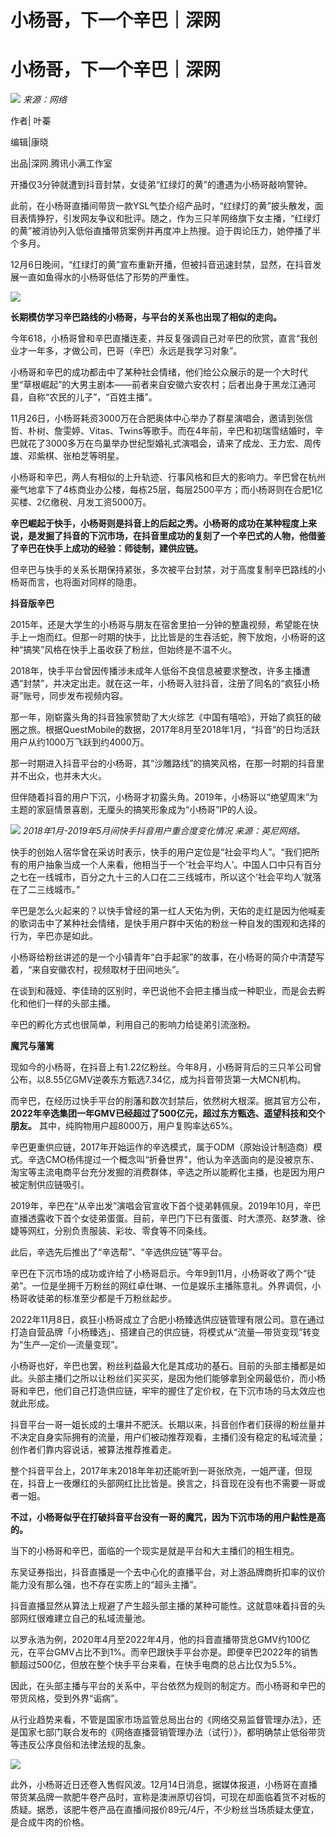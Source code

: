 # 小杨哥，下一个辛巴｜深网

# 小杨哥，下一个辛巴｜深网

![](https://inews.gtimg.com/news_bt/OuePFOaKt0Z5BhM5HBKOmgSn11WDMNoy7od4qNF9CQfSAAA/1000)
_来源：网络_

作者| 叶蓁

编辑|康晓

出品|深网.腾讯小满工作室

开播仅3分钟就遭到抖音封禁，女徒弟“红绿灯的黄”的遭遇为小杨哥敲响警钟。

此前，在小杨哥直播间带货一款YSL气垫介绍产品时，“红绿灯的黄”披头散发，面目表情狰狞，引发网友争议和批评。随之，作为三只羊网络旗下女主播，“红绿灯的黄”被消协列入低俗直播带货案例并再度冲上热搜。迫于舆论压力，她停播了半个多月。

12月6日晚间，“红绿灯的黄”宣布重新开播，但被抖音迅速封禁，显然，在抖音发展一直如鱼得水的小杨哥低估了形势的严重性。

![](https://inews.gtimg.com/news_bt/O3Stc4oiKko4VkL9EVcAnJloBXB6jUcbYaofBFkgAzUJsAA/1000)

**长期模仿学习辛巴路线的小杨哥，与平台的关系也出现了相似的走向。**

今年618，小杨哥曾和辛巴直播连麦，并反复强调自己对辛巴的欣赏，直言“我创业才一年多，才做公司，巴哥（辛巴）永远是我学习对象”。

小杨哥和辛巴的成功都击中了某种社会情绪，他们给公众展示的是一个大时代里“草根崛起”的大男主剧本——前者来自安徽六安农村；后者出身于黑龙江通河县，自称“农民的儿子”，“百姓主播”。

11月26日，小杨哥耗资3000万在合肥奥体中心举办了群星演唱会，邀请到张信哲、朴树、詹雯婷、Vitas、Twins等歌手。而在4年前，辛巴和初瑞雪结婚时，辛巴就花了3000多万在鸟巢举办世纪型婚礼式演唱会，请来了成龙、王力宏、周传雄、邓紫棋、张柏芝等明星。

小杨哥和辛巴，两人有相似的上升轨迹、行事风格和巨大的影响力。辛巴曾在杭州豪气地拿下了4栋商业办公楼，每栋25层，每层2500平方；而小杨哥则在合肥1亿买楼、2亿缴税、月发工资5000万。

**辛巴崛起于快手，小杨哥则是抖音上的后起之秀。小杨哥的成功在某种程度上来说，是发掘了抖音的下沉市场，在抖音里成功的复刻了一个辛巴式的人物，他借鉴了辛巴在快手上成功的经验：师徒制，建供应链。**

但辛巴与快手的关系长期保持紧张，多次被平台封禁，对于高度复制辛巴路线的小杨哥而言，也将面对同样的隐患。

**抖音版辛巴**

2015年，还是大学生的小杨哥与朋友在宿舍里拍一分钟的整蛊视频，希望能在快手上一炮而红。但那一时期的快手，比比皆是的生吞活蛇，胯下放炮，小杨哥的这种“搞笑”风格在快手上虽收获了粉丝，但始终是不温不火。

2018年，快手平台曾因传播涉未成年人低俗不良信息被要求整改，许多主播遭遇“封禁”，并决定出走。就在这一年，小杨哥入驻抖音，注册了同名的“疯狂小杨哥”账号，同步发布视频内容。

那一年，刚崭露头角的抖音独家赞助了大火综艺《中国有嘻哈》，开始了疯狂的破圈之旅。根据QuestMobile的数据，2017年8月至2018年1月，“抖音”的日均活跃用户从约1000万飞跃到约4000万。

那一时期进入抖音平台的小杨哥，其“沙雕路线”的搞笑风格，在那一时期的抖音里并不出众，也并未大火。

但伴随着抖音的用户下沉，小杨哥才初露头角。2019年，小杨哥以“绝望周末”为主题的家庭情景喜剧，无厘头的搞笑形象成为“小杨哥”IP的人设。

![](https://inews.gtimg.com/news_bt/OPwvwJdMP5lz0LvU5PxdYSDCcU_QQwd1w5ozYX2OlbSSMAA/1000)
_2018年1月-2019年5月间快手抖音用户重合度变化情况 来源：英尼网络。_

快手的创始人宿华曾在采访时表示，快手的用户定位是“社会平均人”。“我们把所有的用户抽象当成一个人来看，他相当于一个‘社会平均人’。中国人口中只有百分之七在一线城市，百分之九十三的人口在二三线城市，所以这个‘社会平均人’就落在了二三线城市。”

辛巴是怎么火起来的？以快手曾经的第一红人天佑为例，天佑的走红是因为他喊麦的歌词击中了某种社会情绪，是快手用户群中天佑的粉丝一种自发的围观和选择的行为，辛巴亦是如此。

小杨哥给粉丝讲述的是一个小镇青年“白手起家”的故事，在小杨哥的简介中清楚写着，“来自安徽农村，视频取材于田间地头”。

在谈到和薇娅、李佳琦的区别时，辛巴说他不会把主播当成一种职业，而是会去孵化和他们一样的头部主播。

辛巴的孵化方式也很简单，利用自己的影响力给徒弟引流涨粉。

**魔咒与藩篱**

现如今的小杨哥，在抖音上有1.22亿粉丝。今年8月，小杨哥背后的三只羊公司曾公布，以8.55亿GMV逆袭东方甄选7.34亿，成为抖音带货第一大MCN机构。

而辛巴，在经历过快手平台的削藩和数次封禁后，依然树大根深。据其官方公布，
**2022年辛选集团一年GMV已经超过了500亿元，超过东方甄选、遥望科技和交个朋友。** 其中，纯购物用户超8000万，用户复购率达65%。

辛巴更重供应链，2017年开始运作的辛选模式，属于ODM（原始设计制造商）模式。辛选CMO杨伟提过一个概念叫“折叠世界”，他认为辛选面向的是没被京东、淘宝等主流电商平台充分发掘的消费群体，辛选之所以能孵化主播，也是因为用户被定制供应链吸引。

2019年，辛巴在“从辛出发”演唱会官宣收下首个徒弟韩佩泉。2019年10月，辛巴直播透露收下首个女徒弟蛋蛋。目前，辛巴门下已有蛋蛋、时大漂亮、赵梦澈、徐婕等网红，分别负责服装、彩妆、零食等不同条线。

此后，辛选先后推出了“辛选帮”、“辛选供应链”等平台。

辛巴在下沉市场的成功或许给了小杨哥启示。今年9到11月，小杨哥收了两个“徒弟”。一位是坐拥千万粉丝的网红卓仕琳、一位是娱乐主播陈意礼。外界调侃，小杨哥收徒弟的标准至少都是千万粉丝起步。

2022年11月8日，疯狂小杨哥成立了合肥小杨臻选供应链管理有限公司。意在通过打造自营品牌「小杨臻选」、搭建自己的供应链，将模式从“流量—带货变现”转变为“生产—定价—流量变现”。

小杨哥也好，辛巴也罢，粉丝利益最大化是其成功的基石。目前的头部主播都是如此。头部主播们之所以让粉丝们买买买，是因为他们能够拿到全网最低价，而小杨哥和辛巴，他们自己打造供应链，牢牢的握住了定价权，在下沉市场的马太效应也就此形成。

抖音平台一哥一姐长成的土壤并不肥沃。长期以来，抖音创作者们获得的粉丝量并不决定自身实际拥有的流量，用户们被动推荐观看，主播们没有稳定的私域流量；创作者们靠内容说话，被算法推荐推着走。

整个抖音平台上，2017年末2018年年初还能听到一哥张欣尧，一姐严谨，但现在，抖音上一夜爆红的头部网红比比皆是。换言之，抖音现在没有也不需要一哥或者一姐。

**不过，小杨哥似乎在打破抖音平台没有一哥的魔咒，因为下沉市场的用户黏性是高的。**

当下的小杨哥和辛巴，面临的一个现实是就是平台和大主播们的相生相克。

东吴证券指出，抖音直播是一个去中心化的直播平台，对上游品牌商折扣率的议价能力没有那么强，也不存在实质上的“超头主播”。

抖音直播显然从算法上规避了产生超头部主播的某种可能性。这就意味着抖音的头部网红很难建立自己的私域流量池。

以罗永浩为例，2020年4月至2022年4月，他的抖音直播带货总GMV约100亿元，在平台GMV占比不到1%。而辛巴跟快手平台亦是。即便辛巴2022年的销售额超过500亿，但放在整个快手平台来看，在快手电商的总占比仅为5.5%。

因此，在头部主播与平台的关系中，平台依然为规则的制定方。而小杨哥和辛巴的带货风格，受到外界“诟病”。

从行业趋势来看，不管是国家市场监管总局出台的《网络交易监督管理办法》，还是国家七部门联合发布的《网络直播营销管理办法（试行）》，都明确禁止低俗带货等违反公序良俗和法律法规的乱象。

![](https://inews.gtimg.com/news_bt/OqySBHv2AbCwXNaISwHH0_vrWMu3rPZN2S7m7lMdXHWKQAA/1000)

此外，小杨哥近日还卷入售假风波。12月14日消息，据媒体报道，小杨哥在直播带货某品牌一款肥牛卷产品时，宣称是澳洲原切谷饲，可现在却面临着货不对板的质疑。据悉，该肥牛卷产品在直播间报价89元/4斤，不少粉丝当场质疑太便宜，是合成牛肉的价格。

